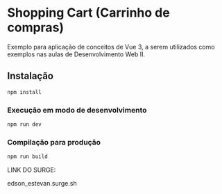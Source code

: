# Shopping Cart (Carrinho de compras)

Exemplo para aplicação de conceitos de Vue 3, a serem utilizados como exemplos nas aulas de Desenvolvimento Web II.

## Instalação

```sh
npm install
```

### Execução em modo de desenvolvimento

```sh
npm run dev
```

### Compilação para produção

```sh
npm run build
```
LINK DO SURGE:

edson_estevan.surge.sh
